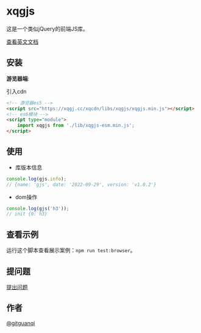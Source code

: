 # xqgjs

这是一个类似jQuery的前端JS库。

[查看英文文档](./README.md)

## 安装

**游览器端**:

引入cdn

```html
<!-- 游览器es5 -->
<script src="https://xqgj.cc/xqcdn/libs/xqgjs/xqgjs.min.js"></script>
<!-- es6模块 -->
<script type="module">
    import xqgjs from './lib/xqgjs-esm.min.js';
</script>
```

## 使用

+ 库版本信息

```js
console.log(gjs.info);
// {name: 'gjs', date: '2022-09-29', version: 'v1.0.2'}
```

+ dom操作

```js
console.log(gjs('h3'));
// init {0: h3}
```

## 查看示例

运行这个脚本查看展示案例：`npm run test:browser`。

## 提问题

[提出问题](https://github.com/gitguanqi/xqgjs/issues/new)

## 作者

[@gitguanqi](https://github.com/gitguanqi)

